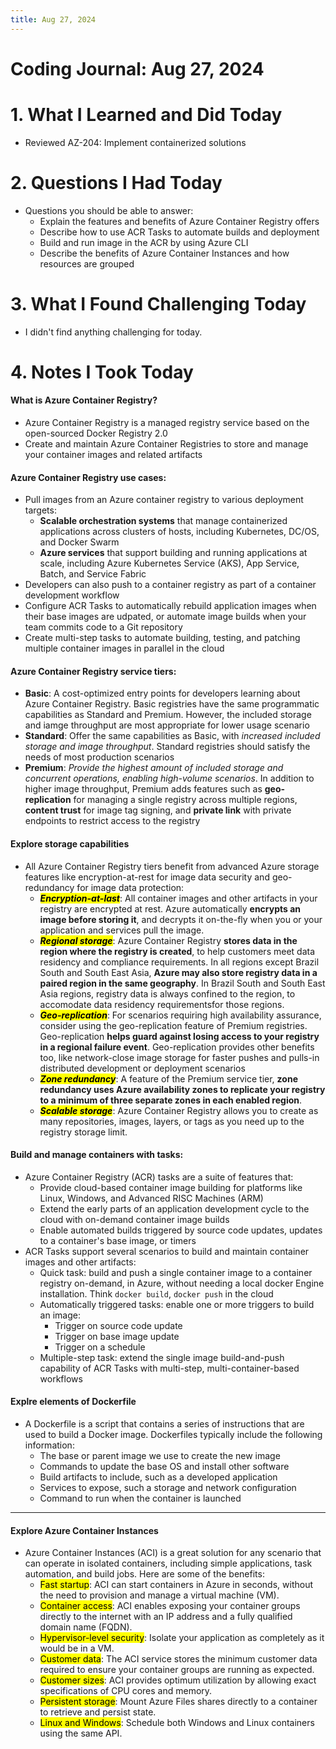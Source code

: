 ```yaml
---
title: Aug 27, 2024
---
```


# Coding Journal: Aug 27, 2024

# 1. What I Learned and Did Today
- Reviewed AZ-204: Implement containerized solutions


# 2. Questions I Had Today
- Questions you should be able to answer:
    - Explain the features and benefits of Azure Container Registry offers
    - Describe how to use ACR Tasks to automate builds and deployment
    - Build and run image in the ACR by using Azure CLI
    - Describe the benefits of Azure Container Instances and how resources are grouped

# 3. What I Found Challenging Today
- I didn't find anything challenging for today.

# 4. Notes I Took Today

#### What is Azure Container Registry? 
- Azure Container Registry is a managed registry service based on the open-sourced Docker Registry 2.0
- Create and maintain Azure Container Registries to store and manage your container images and related artifacts

#### Azure Container Registry use cases: 
- Pull images from an Azure container registry to various deployment targets: 
    - <b>Scalable orchestration systems</b> that manage containerized applications across clusters of hosts, including Kubernetes, DC/OS, and Docker Swarm
    - <b>Azure services</b> that support building and running applications at scale, including Azure Kubernetes Service (AKS), App Service, Batch, and Service Fabric
- Developers can also push to a container registry as part of a container development workflow
- Configure ACR Tasks to automatically rebuild application images when their base images are udpated, or automate image builds when your team commits code to a Git repository
- Create multi-step tasks to automate building, testing, and patching multiple container images in parallel in the cloud

#### Azure Container Registry service tiers:
- <b>Basic</b>: A cost-optimized entry points for developers learning about Azure Container Registry. Basic registries have the same programmatic capabilities as Standard and Premium. However, the included storage and iamge throughput are most appropriate for lower usage scenario
- <b>Standard</b>: Offer the same capabilities as Basic, with <i>increased included storage and image throughput</i>. Standard registries should satisfy the needs of most production scenarios
- <b>Premium</b>: <i>Provide the highest amount of included storage and concurrent operations, enabling high-volume scenarios</i>. In addition to higher image throughput, Premium adds features such as <b>geo-replication</b> for managing a single registry across multiple regions, <b>content trust</b> for image tag signing, and <b>private link</b> with private endpoints to restrict access to the registry

#### Explore storage capabilities
- All Azure Container Registry tiers benefit from advanced Azure storage features like encryption-at-rest for image data security and geo-redundancy for image data protection: 
    - <mark><b><i>Encryption-at-last</i></b></mark>: All container images and other artifacts in your registry are encrypted at rest. Azure automatically <b>encrypts an image before storing it</b>, and decrypts it on-the-fly when you or your application and services pull the image. 
    - <mark><b><i>Regional storage</i></b></mark>: Azure Container Registry <b>stores data in the region where the registry is created</b>, to help customers meet data residency and compliance requirements. In all regions except Brazil South and South East Asia, <b>Azure may also store registry data in a paired region in the same geography</b>. In Brazil South and South East Asia regions, registry data is always confined to the region, to accomodate data residency requirementsfor those regions. 
    - <mark><b><i>Geo-replication</i></b></mark>: For scenarios requiring high availability assurance, consider using the geo-replication feature of Premium registries. Geo-replication <b>helps guard against losing access to your registry in a regional failure event</b>. Geo-replication provides other benefits too, like network-close image storage for faster pushes and pulls-in distributed development or deployment scenarios
    - <mark><b><i>Zone redundancy</i></b></mark>: A feature of the Premium service tier, <b>zone redundancy uses Azure availability zones to replicate your registry to a minimum of three separate zones in each enabled region</b>. 
    - <mark><b><i>Scalable storage</i></b></mark>: Azure Container Registry allows you to create as many repositories, images, layers, or tags as you need up to the registry storage limit. 


#### Build and manage containers with tasks:
- Azure Container Registry (ACR) tasks are a suite of features that:
    - Provide cloud-based container image building for platforms like Linux, Windows, and Advanced RISC Machines (ARM)
    - Extend the early parts of an application development cycle to the cloud with on-demand container image builds
    - Enable automated builds triggered by source code updates, updates to a container's base image, or timers
- ACR Tasks support several scenarios to build and maintain container images and other artifacts:
    - Quick task: build and push a single container image to a container registry on-demand, in Azure, without needing a local docker Engine installation. Think ```docker build```, ```docker push``` in the cloud
    - Automatically triggered tasks: enable one or more triggers to build an image:
        - Trigger on source code update
        - Trigger on base image update
        - Trigger on a schedule
    - Multiple-step task: extend the single image build-and-push capability of ACR Tasks with multi-step, multi-container-based workflows

#### Explre elements of Dockerfile
- A Dockerfile is a script that contains a series of instructions that are used to build a Docker image. Dockerfiles typically include the following information: 
    - The base or parent image we use to create the new image
    - Commands to update the base OS and install other software
    - Build artifacts to include, such as a developed application
    - Services to expose, such a storage and network configuration
    - Command to run when the container is launched

---

#### Explore Azure Container Instances
- Azure Container Instances (ACI) is a great solution for any scenario that can operate in isolated containers, including simple applications, task automation, and build jobs. Here are some of the benefits:
    - <mark>Fast startup</mark>: ACI can start containers in Azure in seconds, without the need to provision and manage a virtual machine (VM).
    - <mark>Container access</mark>: ACI enables exposing your container groups directly to the internet with an IP address and a fully qualified domain name (FQDN).
    - <mark>Hypervisor-level security</mark>: Isolate your application as completely as it would be in a VM.
    - <mark>Customer data</mark>: The ACI service stores the minimum customer data required to ensure your container groups are running as expected.
    - <mark>Customer sizes</mark>: ACI provides optimum utilization by allowing exact specifications of CPU cores and memory.
    - <mark>Persistent storage</mark>: Mount Azure Files shares directly to a container to retrieve and persist state.
    - <mark>Linux and Windows</mark>: Schedule both Windows and Linux containers using the same API.